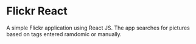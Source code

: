 # Flickr React
A simple Flickr application using React JS. The app searches for pictures based on tags entered ramdomic or manually.
